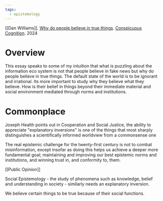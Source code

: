 ```yaml
---
tags:
  - epistemology
---
```

[[Dan Williams]]. [Why do people believe in true things](https://www.conspicuouscognition.com/p/why-do-people-believe-true-things). [Conspicuous Cognition](conspicuouscognition.com). 2024

# Overview
This essay speaks to some of my intuition that what is puzzling about the information eco system is not that people believe in fake news but why do people believe in true things. The default state of the world is to be ignorant and irrational. Its more important to study why they believe what they believe. How is their belief in things beyond their immediate material and social environment mediated through norms and institutions.

# Commonplace
Joseph Health points out in Cooperation and Social Justice, the ability to appreciate "explanatory inversions" is one of the things that most sharply distinguishes a scientifically informed worldview from a commonsense one

The real epistemic challenge for the twenty-first century is not to combat misinformation, except insofar as doing this helps us achieve a deeper more fundamental goal; maintaining and improving our best epistemic norms and institutions, and winning trust in, and conformity to, them.

[[Public Opinion]]

Social Epistemology - the study of phenomena such as knowledge, belief and understanding in society - similarly needs an explanatory inversion.

We believe certain things to be true because of their social functions.

